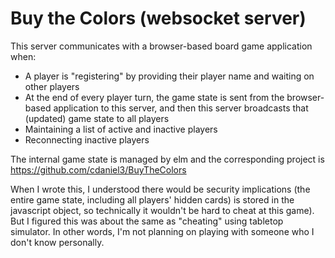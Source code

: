 # Buy the Colors (websocket server)

This server communicates with a browser-based board game application when:
* A player is "registering" by providing their player name and waiting on other players
* At the end of every player turn, the game state is sent from the browser-based application to this server, and then this server broadcasts that (updated) game state to all players
* Maintaining a list of active and inactive players
* Reconnecting inactive players

The internal game state is managed by elm and the corresponding project is https://github.com/cdaniel3/BuyTheColors

When I wrote this, I understood there would be security implications (the entire game state, including all players' hidden cards) is stored in the javascript object, so technically it wouldn't be hard to cheat at this game). But I figured this was about the same as "cheating" using tabletop simulator. In other words, I'm not planning on playing with someone who I don't know personally.